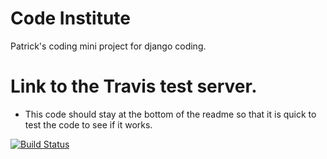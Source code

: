 # Code Institute

Patrick's coding mini project for django coding.




# Link to the Travis test server. 
* This code should stay at the bottom of the readme so that it is quick to test the code to see if it works.

[![Build Status](https://travis-ci.org/Patoman90/Django-blog.svg?branch=master)](https://travis-ci.org/Patoman90/Django-blog)
